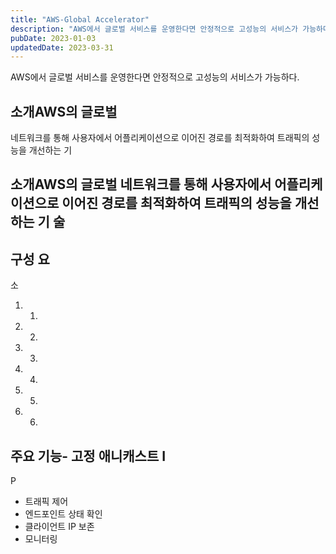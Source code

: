```yaml
---
title: "AWS-Global Accelerator"
description: "AWS에서 글로벌 서비스를 운영한다면 안정적으로 고성능의 서비스가 가능하다.   소개  AWS의 글로벌 네트워크를 통해 사용자에서 어플리케이션으로 이어진 경로를 최적화하여 트래픽의 성능을 개선하는 기술   구성 요소   1. 엔드포인트 그룹  2. 엔드포인트  3. 리스너  4. 애니캐..."
pubDate: 2023-01-03
updatedDate: 2023-03-31
---
```


AWS에서 글로벌 서비스를 운영한다면 안정적으로 고성능의 서비스가 가능하다.

## 소개AWS의 글로벌

네트워크를 통해 사용자에서 어플리케이션으로 이어진 경로를 최적화하여 트래픽의 성능을 개선하는 기
## 소개AWS의 글로벌 네트워크를 통해 사용자에서 어플리케이션으로 이어진 경로를 최적화하여 트래픽의 성능을 개선하는 기 술

## 구성 요

소

1. 1.
2. 2.
3. 3.
4. 4.
5. 5.
6. 6.

## 주요 기능- 고정 애니캐스트 I

P

- 트래픽 제어
- 엔드포인트 상태 확인
- 클라이언트 IP 보존
- 모니터링
